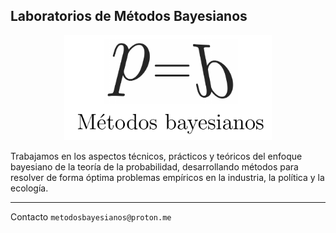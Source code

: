 ## Laboratorios de Métodos Bayesianos

<p align="center">
  <img src="https://raw.githubusercontent.com/MetodosBayesianos/static/main/logos/logo_cerca.png" style="width: 66%;"/>
</p>

Trabajamos en los aspectos técnicos, prácticos y teóricos del enfoque bayesiano de la teoría de la probabilidad, desarrollando métodos para resolver de forma óptima problemas empíricos en la industria, la política y la ecología.

---

Contacto `metodosbayesianos@proton.me`
